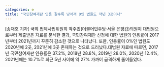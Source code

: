 ```yaml
---
categories: e
title: "국민참여재판 인용 갈수록 낮아져 0인 법원도 작년 3곳이나"
---
```

[송재호 기자] 국회 법제사법위원회 박주민(더불어민주당·서울 은평갑)의원이 대법원으로부터 제출받은 자료를 분석한 결과, 국민참여재판 신청에 대한 법원의 인용률이 2017년부터 2021년까지 꾸준히 감소한 것으로 나타났다. 또한, 인용률이 0%인 법원도 2020년에 2곳, 2021년에 3곳 존재하는 것으로 드러났다.대법원 자료에 따르면, 2017년 국민참여재판 인용률은 37.2%, 2018년 28.8%, 2019년 28.0%, 2020년 12.4%, 2021년에는 10.7%로 최근 5년 사이에 약 27% 가까이 급격하게 줄어들었다.